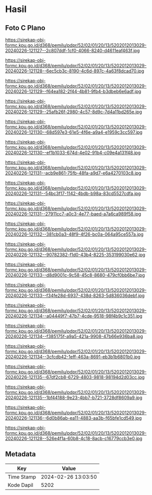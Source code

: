 # Hasil

## Foto C Plano

https://sirekap-obj-formc.kpu.go.id/d368/pemilu/pdpr/52/02/01/20/13/5202012013029-20240226-121127--2c807ddf-1cf0-4066-8240-d4611eaf463f.jpg

https://sirekap-obj-formc.kpu.go.id/d368/pemilu/pdpr/52/02/01/20/13/5202012013029-20240226-121128--6ec5cb3c-8190-4c6d-897c-4a63f8dcad70.jpg

https://sirekap-obj-formc.kpu.go.id/d368/pemilu/pdpr/52/02/01/20/13/5202012013029-20240226-121129--f64ea182-2f44-4b81-9fb4-b3dbeb6e6adf.jpg

https://sirekap-obj-formc.kpu.go.id/d368/pemilu/pdpr/52/02/01/20/13/5202012013029-20240226-121129--25afb26f-2980-4c57-8d9c-7d4a11bd265e.jpg

https://sirekap-obj-formc.kpu.go.id/d368/pemilu/pdpr/52/02/01/20/13/5202012013029-20240226-121130--68d597e3-61e5-4f6e-a9a4-e1959c3cc597.jpg

https://sirekap-obj-formc.kpu.go.id/d368/pemilu/pdpr/52/02/01/20/13/5202012013029-20240226-121130--ef1b1033-674d-4e02-91b4-c09e4a131f48.jpg

https://sirekap-obj-formc.kpu.go.id/d368/pemilu/pdpr/52/02/01/20/13/5202012013029-20240226-121131--acb9e861-75fb-48fa-a9d7-e6a4270103c8.jpg

https://sirekap-obj-formc.kpu.go.id/d368/pemilu/pdpr/52/02/01/20/13/5202012013029-20240226-121131--54bc3f17-1142-4bdb-b98a-83cd5527cdfa.jpg

https://sirekap-obj-formc.kpu.go.id/d368/pemilu/pdpr/52/02/01/20/13/5202012013029-20240226-121131--27911cc7-a0c3-4e77-baed-a7a6ca989f58.jpg

https://sirekap-obj-formc.kpu.go.id/d368/pemilu/pdpr/52/02/01/20/13/5202012013029-20240226-121132--381cb0a3-48f9-4f26-bc0a-064a95ce557a.jpg

https://sirekap-obj-formc.kpu.go.id/d368/pemilu/pdpr/52/02/01/20/13/5202012013029-20240226-121132--90782382-f1d0-43b4-8225-353199030e62.jpg

https://sirekap-obj-formc.kpu.go.id/d368/pemilu/pdpr/52/02/01/20/13/5202012013029-20240226-121133--d8d9001c-9c58-45c8-8680-479cf0bb6be7.jpg

https://sirekap-obj-formc.kpu.go.id/d368/pemilu/pdpr/52/02/01/20/13/5202012013029-20240226-121133--f34fe28d-6937-438d-8263-5d836036debf.jpg

https://sirekap-obj-formc.kpu.go.id/d368/pemilu/pdpr/52/02/01/20/13/5202012013029-20240226-121134--a04449f7-47b7-4cde-9518-98f4b9c1c351.jpg

https://sirekap-obj-formc.kpu.go.id/d368/pemilu/pdpr/52/02/01/20/13/5202012013029-20240226-121134--f385175f-a9a5-421a-9908-47b66e936ba8.jpg

https://sirekap-obj-formc.kpu.go.id/d368/pemilu/pdpr/52/02/01/20/13/5202012013029-20240226-121134--3cfcdb42-1eff-463a-8691-eb3b1b6801b0.jpg

https://sirekap-obj-formc.kpu.go.id/d368/pemilu/pdpr/52/02/01/20/13/5202012013029-20240226-121135--67df2cb8-6729-4803-9818-98194d2d03cc.jpg

https://sirekap-obj-formc.kpu.go.id/d368/pemilu/pdpr/52/02/01/20/13/5202012013029-20240226-121135--1bf44188-9e23-4bb7-b721-3728df8609a9.jpg

https://sirekap-obj-formc.kpu.go.id/d368/pemilu/pdpr/52/02/01/20/13/5202012013029-20240226-121136--6d0b86ab-ea11-4883-aa3b-f65bfe1cd549.jpg

https://sirekap-obj-formc.kpu.go.id/d368/pemilu/pdpr/52/02/01/20/13/5202012013029-20240226-121128--526e4f1a-60b8-4c18-8acb-c16779ccb3e0.jpg


## Metadata

| Key        | Value               |
| ---------- | ------------------- |
| Time Stamp | 2024-02-26 13:03:50 |
| Kode Dapil | 5202                |



